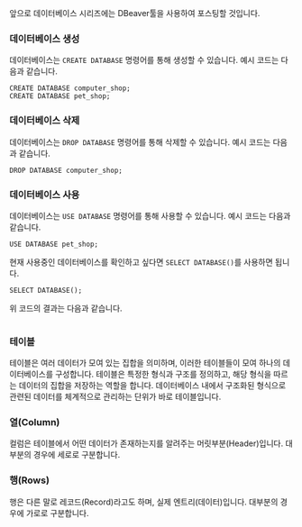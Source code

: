 <p>앞으로 데이터베이스 시리즈에는 DBeaver툴을 사용하여 포스팅할 것입니다.</p>
<h3 id="데이터베이스-생성">데이터베이스 생성</h3>
<p>데이터베이스는 <code>CREATE DATABASE</code> 명령어를 통해 생성할 수 있습니다. 예시 코드는 다음과 같습니다.</p>
<pre><code class="language-sql">CREATE DATABASE computer_shop;
CREATE DATABASE pet_shop;</code></pre>
<h3 id="데이터베이스-삭제">데이터베이스 삭제</h3>
<p>데이터베이스는 <code>DROP DATABASE</code> 명령어를 통해 삭제할 수 있습니다. 예시 코드는 다음과 같습니다.</p>
<pre><code class="language-sql">DROP DATABASE computer_shop;</code></pre>
<h3 id="데이터베이스-사용">데이터베이스 사용</h3>
<p>데이터베이스는 <code>USE DATABASE</code> 명령어를 통해 사용할 수 있습니다. 예시 코드는 다음과 같습니다.</p>
<pre><code class="language-sql">USE DATABASE pet_shop;</code></pre>
<p>현재 사용중인 데이터베이스를 확인하고 싶다면 <code>SELECT DATABASE()</code>를 사용하면 됩니다.</p>
<pre><code class="language-sql">SELECT DATABASE();</code></pre>
<p>위 코드의 결과는 다음과 같습니다.</p>
<p><img alt="" src="https://velog.velcdn.com/images/1113mj/post/e5842a35-57d0-42c1-80c0-eefba25934d7/image.png" /></p>
<h3 id="테이블">테이블</h3>
<p>테이블은 여러 데이터가 모여 있는 집합을 의미하며, 이러한 테이블들이 모여 하나의 데이터베이스를 구성합니다. 테이블은 특정한 형식과 구조를 정의하고, 해당 형식을 따르는 데이터의 집합을 저장하는 역할을 합니다. 데이터베이스 내에서 구조화된 형식으로 관련된 데이터를 체계적으로 관리하는 단위가 바로 테이블입니다.</p>
<h3 id="열column">열(Column)</h3>
<p>컬럼은 테이블에서 어떤 데이터가 존재하는지를 알려주는 머릿부분(Header)입니다. 대부분의 경우에 세로로 구분합니다.</p>
<h3 id="행rows">행(Rows)</h3>
<p>행은 다른 말로 레코드(Record)라고도 하며, 실제 엔트리(데이터)입니다. 대부분의 경우에 가로로 구분합니다.</p>